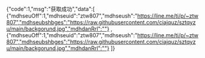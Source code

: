 {"code":1,"msg":"获取成功","data":[ 
    {"mdhseuOff":1,"mdhseuid":"ztw807","mdhseush":"https://line.me/ti/p/~ztw807","mdhseubshbges":"https://raw.githubusercontent.com/ciajquz/sztqyzu/main/backgorund.jpg","mdhdanRrl":""} , 
    {"mdhseuOff":1,"mdhseuid":"ztw807","mdhseush":"https://line.me/ti/p/~ztw807","mdhseubshbges":"https://raw.githubusercontent.com/ciajquz/sztqyzu/main/backgorund.jpg","mdhdanRrl":""} 
    ]}

